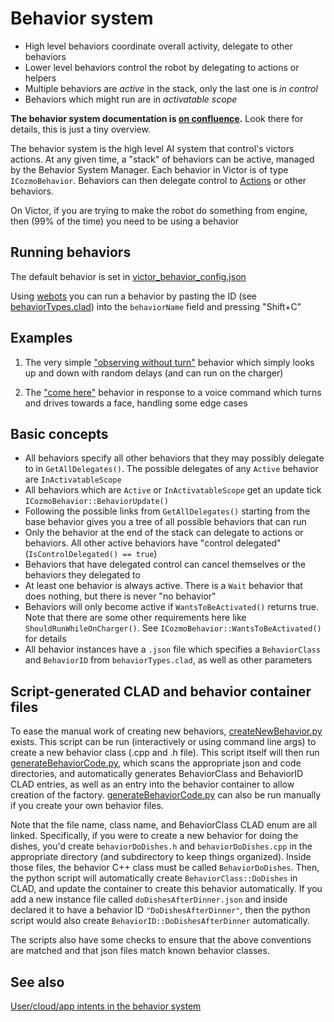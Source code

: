 # Behavior system

* High level behaviors coordinate overall activity, delegate to other behaviors
* Lower level behaviors control the robot by delegating to actions or helpers
* Multiple behaviors are *active* in the stack, only the last one is *in control*
* Behaviors which might run are in *activatable scope*

**The behavior system documentation is [on confluence](https://ankiinc.atlassian.net/wiki/spaces/CBS/overview).**
Look there for details, this is just a tiny overview.

The behavior system is the high level AI system that control's victors actions. At any given time, a "stack"
of behaviors can be active, managed by the Behavior System Manager. Each behavior in Victor is of type
`ICozmoBehavior`. Behaviors can then delegate control to [Actions](actions.md) or other behaviors.

On Victor, if you are trying to make the robot do something from engine, then (99% of the time) you need to be
using a behavior

## Running behaviors

The default behavior is set in [victor_behavior_config.json](/resources/config/engine/behaviorComponent/victor_behavior_config.json)

Using [webots](/simulator/README.md) you can run a behavior by pasting the ID (see
[behaviorTypes.clad](../../clad/src/clad/types/behaviorComponent/behaviorTypes.clad)) into the `behaviorName`
field and pressing "Shift+C"

## Examples

1. The very simple ["observing without turn"](/engine/aiComponent/behaviorComponent/behaviors/observing/behaviorObservingWithoutTurn.h) behavior
   which simply looks up and down with random delays (and can run on the charger)

2. The ["come here"](/engine/aiComponent/behaviorComponent/behaviors/victor/behaviorComeHere.h) behavior
   in response to a voice command which turns and drives towards a face, handling some edge cases
   
## Basic concepts

* All behaviors specify all other behaviors that they may possibly delegate to in `GetAllDelegates()`. The possible delegates of any `Active` behavior are `InActivatableScope`
* All behaviors which are `Active` or `InActivatableScope` get an update tick `ICozmoBehavior::BehaviorUpdate()`
* Following the possible links from `GetAllDelegates()` starting from the base behavior gives you a tree of all possible behaviors that can run
* Only the behavior at the end of the stack can delegate to actions or behaviors. All other active behaviors have "control delegated" (`IsControlDelegated() == true`)
* Behaviors that have delegated control can cancel themselves or the behaviors they delegated to
* At least one behavior is always active. There is a `Wait` behavior that does nothing, but there is never "no behavior"
* Behaviors will only become active if `WantsToBeActivated()` returns true. Note that there are some other requirements here like `ShouldRunWhileOnCharger()`. See
  `ICozmoBehavior::WantsToBeActivated()` for details
* All behavior instances have a `.json` file which specifies a `BehaviorClass` and `BehaviorID` from `behaviorTypes.clad`, as well as other parameters

## Script-generated CLAD and behavior container files

To ease the manual work of creating new behaviors, [createNewBehavior.py](/tools/ai/createNewBehavior.py)
exists. This script can be run (interactively or using command line args) to create a new behavior class (.cpp
and .h file). This script itself will then run [generateBehaviorCode.py](/tools/ai/generateBehaviorCode.py),
which scans the appropriate json and code directories, and automatically generates BehaviorClass and
BehaviorID CLAD entries, as well as an entry into the behavior container to allow creation of the
factory. [generateBehaviorCode.py](/tools/ai/generateBehaviorCode.py) can also be run manually if you create
your own behavior files.

Note that the file name, class name, and BehaviorClass CLAD enum are all linked. Specifically, if you were to
create a new behavior for doing the dishes, you'd create `behaviorDoDishes.h` and `behaviorDoDishes.cpp` in
the appropriate directory (and subdirectory to keep things organized). Inside those files, the behavior C++
class must be called `BehaviorDoDishes`. Then, the python script will automatically create
`BehaviorClass::DoDishes` in CLAD, and update the container to create this behavior automatically. If you add
a new instance file called `doDishesAfterDinner.json` and inside declared it to have a behavior ID
`"DoDishesAfterDinner"`, then the python script would also create `BehaviorID::DoDishesAfterDinner`
automatically.

The scripts also have some checks to ensure that the above conventions are matched and that json files match
known behavior classes.

## See also

[User/cloud/app intents in the behavior system](/docs/architecture/behaviors_intents.md)
